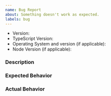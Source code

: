 ```yaml
---
name: Bug Report
about: Something doesn't work as expected.
labels: bug
---
```


- Version:
- TypeScript Version:
- Operating System and version (if applicable):
- Node Version (if applicable):

<!--
  Do you depend on cjstoesm? Please consider supporting its development by becoming a sponsor: https://github.com/wessberg/cjstoesm?sponsor=1
  Thanks ❤️
-->

### Description

<!--
  Write a precise and clear description of the issue you're experiencing here.
  If you can, and if it makes sense to do so, please provide a link to a reproduction, or some inline example code.
-->

### Expected Behavior

### Actual Behavior
